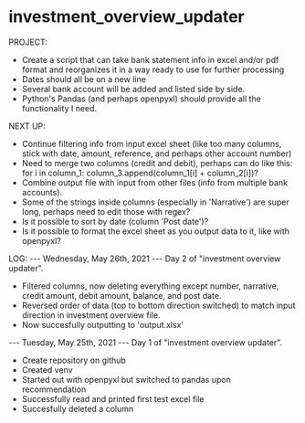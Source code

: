 # investment_overview_updater

PROJECT:
- Create a script that can take bank statement info in excel and/or pdf format and reorganizes it in a way ready to use for further processing
- Dates should all be on a new line
- Several bank account will be added and listed side by side.
- Python's Pandas (and perhaps openpyxl) should provide all the functionality I need.


NEXT UP:
- Continue filtering info from input excel sheet (like too many columns, stick with date, amount, reference, and perhaps other account number)
- Need to merge two columns (credit and debit), perhaps can do like this: for i in column_1: column_3.append(column_1[i] + column_2[i])?
- Combine output file with input from other files (info from multiple bank accounts).
- Some of the strings inside  columns (especially in 'Narrative') are super long, perhaps need to edit those with regex?
- Is it possible to sort by date (column 'Post date')?
- Is it possible to format the excel sheet as you output data to it, like with openpyxl?


LOG:
--- Wednesday, May 26th, 2021 ---
Day 2 of "investment overview updater".
- Filtered columns, now deleting everything except number, narrative, credit amount, debit amount, balance, and post date.
- Reversed order of data (top to bottom direction switched) to match input direction in investment overview file.
- Now succesfully outputting to 'output.xlsx'

--- Tuesday, May 25th, 2021 ---
Day 1 of "investment overview updater".
- Create repository on github
- Created venv
- Started out with openpyxl but switched to pandas upon recommendation
- Successfully read and printed first test excel file
- Succesfully deleted a column